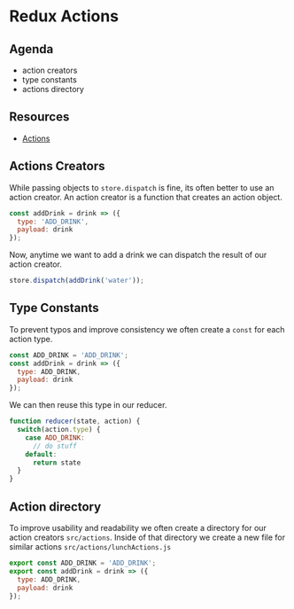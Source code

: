 # Redux Actions

## Agenda

* action creators
* type constants
* actions directory

## Resources

* [Actions](https://redux.js.org/basics/actions)

## Actions Creators

While passing objects to `store.dispatch` is fine, its often better
to use an action creator. An action creator is a function that creates
an action object.

```js
const addDrink = drink => ({
  type: 'ADD_DRINK',
  payload: drink
});
```

Now, anytime we want to add a drink we can dispatch the result of our
action creator.

```js
store.dispatch(addDrink('water'));
```

## Type Constants

To prevent typos and improve consistency we often create a `const` for
each action type.

```js
const ADD_DRINK = 'ADD_DRINK';
const addDrink = drink => ({
  type: ADD_DRINK,
  payload: drink
});
```

We can then reuse this type in our reducer.

```js
function reducer(state, action) {
  switch(action.type) {
    case ADD_DRINK:
      // do stuff
    default:
      return state
  }
}
```

## Action directory

To improve usability and readability we often create a directory
for our action creators `src/actions`. Inside of that directory
we create a new file for similar actions `src/actions/lunchActions.js`

```js
export const ADD_DRINK = 'ADD_DRINK';
export const addDrink = drink => ({
  type: ADD_DRINK,
  payload: drink
});
```
